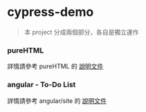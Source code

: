 # cypress-demo

> 本 project 分成兩個部分，各自是獨立運作

### pureHTML
詳情請參考 pureHTML 的 [說明文件](/purehtml/README.md)

### angular - To-Do List
詳情請參考 angular/site 的 [說明文件](/angular/site/README.md)